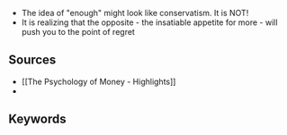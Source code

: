 - The idea of "enough" might look like conservatism. It is NOT!
- It is realizing that the opposite - the insatiable appetite for more - will push you to the point of regret

## Sources
- [[The Psychology of Money - Highlights]]
- 
## Keywords
